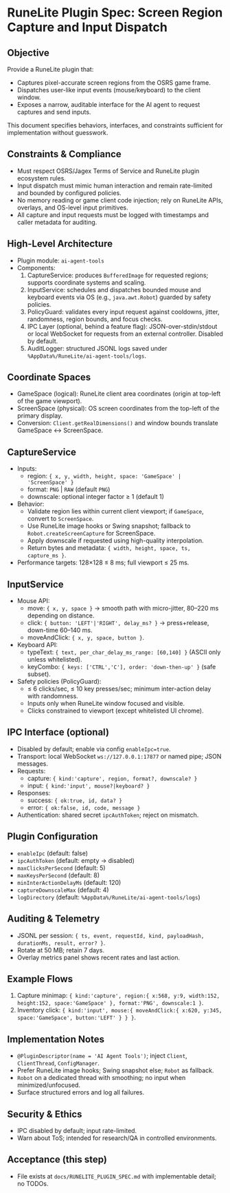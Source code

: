 # RuneLite Plugin Spec: Screen Region Capture and Input Dispatch

## Objective
Provide a RuneLite plugin that:
- Captures pixel-accurate screen regions from the OSRS game frame.
- Dispatches user-like input events (mouse/keyboard) to the client window.
- Exposes a narrow, auditable interface for the AI agent to request captures and send inputs.

This document specifies behaviors, interfaces, and constraints sufficient for implementation without guesswork.

## Constraints & Compliance
- Must respect OSRS/Jagex Terms of Service and RuneLite plugin ecosystem rules.
- Input dispatch must mimic human interaction and remain rate-limited and bounded by configured policies.
- No memory reading or game client code injection; rely on RuneLite APIs, overlays, and OS-level input primitives.
- All capture and input requests must be logged with timestamps and caller metadata for auditing.

## High-Level Architecture
- Plugin module: `ai-agent-tools`
- Components:
  1. CaptureService: produces `BufferedImage` for requested regions; supports coordinate systems and scaling.
  2. InputService: schedules and dispatches bounded mouse and keyboard events via OS (e.g., `java.awt.Robot`) guarded by safety policies.
  3. PolicyGuard: validates every input request against cooldowns, jitter, randomness, region bounds, and focus checks.
  4. IPC Layer (optional, behind a feature flag): JSON-over-stdin/stdout or local WebSocket for requests from an external controller. Disabled by default.
  5. AuditLogger: structured JSONL logs saved under `%AppData%/RuneLite/ai-agent-tools/logs`.

## Coordinate Spaces
- GameSpace (logical): RuneLite client area coordinates (origin at top-left of the game viewport).
- ScreenSpace (physical): OS screen coordinates from the top-left of the primary display.
- Conversion: `Client.getRealDimensions()` and window bounds translate GameSpace <-> ScreenSpace.

## CaptureService
- Inputs:
  - region: `{ x, y, width, height, space: 'GameSpace' | 'ScreenSpace' }`
  - format: `PNG` | `RAW` (default `PNG`)
  - downscale: optional integer factor ≥ 1 (default 1)
- Behavior:
  - Validate region lies within current client viewport; if `GameSpace`, convert to `ScreenSpace`.
  - Use RuneLite image hooks or Swing snapshot; fallback to `Robot.createScreenCapture` for ScreenSpace.
  - Apply downscale if requested using high-quality interpolation.
  - Return bytes and metadata: `{ width, height, space, ts, capture_ms }`.
- Performance targets: 128×128 ≤ 8 ms; full viewport ≤ 25 ms.

## InputService
- Mouse API:
  - move: `{ x, y, space }` → smooth path with micro-jitter, 80–220 ms depending on distance.
  - click: `{ button: 'LEFT'|'RIGHT', delay_ms? }` → press+release, down-time 60–140 ms.
  - moveAndClick: `{ x, y, space, button }`.
- Keyboard API:
  - typeText: `{ text, per_char_delay_ms_range: [60,140] }` (ASCII only unless whitelisted).
  - keyCombo: `{ keys: ['CTRL','C'], order: 'down-then-up' }` (safe subset).
- Safety policies (PolicyGuard):
  - ≤ 6 clicks/sec, ≤ 10 key presses/sec; minimum inter-action delay with randomness.
  - Inputs only when RuneLite window focused and visible.
  - Clicks constrained to viewport (except whitelisted UI chrome).

## IPC Interface (optional)
- Disabled by default; enable via config `enableIpc=true`.
- Transport: local WebSocket `ws://127.0.0.1:17877` or named pipe; JSON messages.
- Requests:
  - capture: `{ kind:'capture', region, format?, downscale? }`
  - input: `{ kind:'input', mouse?|keyboard? }`
- Responses:
  - success: `{ ok:true, id, data? }`
  - error: `{ ok:false, id, code, message }`
- Authentication: shared secret `ipcAuthToken`; reject on mismatch.

## Plugin Configuration
- `enableIpc` (default: false)
- `ipcAuthToken` (default: empty → disabled)
- `maxClicksPerSecond` (default: 5)
- `maxKeysPerSecond` (default: 8)
- `minInterActionDelayMs` (default: 120)
- `captureDownscaleMax` (default: 4)
- `logDirectory` (default: `%AppData%/RuneLite/ai-agent-tools/logs`)

## Auditing & Telemetry
- JSONL per session: `{ ts, event, requestId, kind, payloadHash, durationMs, result, error? }`.
- Rotate at 50 MB; retain 7 days.
- Overlay metrics panel shows recent rates and last action.

## Example Flows
1) Capture minimap:
   `{ kind:'capture', region:{ x:568, y:9, width:152, height:152, space:'GameSpace' }, format:'PNG', downscale:1 }`.
2) Inventory click:
   `{ kind:'input', mouse:{ moveAndClick:{ x:620, y:345, space:'GameSpace', button:'LEFT' } } }`.

## Implementation Notes
- `@PluginDescriptor(name = 'AI Agent Tools')`; inject `Client`, `ClientThread`, `ConfigManager`.
- Prefer RuneLite image hooks; Swing snapshot else; `Robot` as fallback.
- `Robot` on a dedicated thread with smoothing; no input when minimized/unfocused.
- Surface structured errors and log all failures.

## Security & Ethics
- IPC disabled by default; input rate-limited.
- Warn about ToS; intended for research/QA in controlled environments.

## Acceptance (this step)
- File exists at `docs/RUNELITE_PLUGIN_SPEC.md` with implementable detail; no TODOs.


